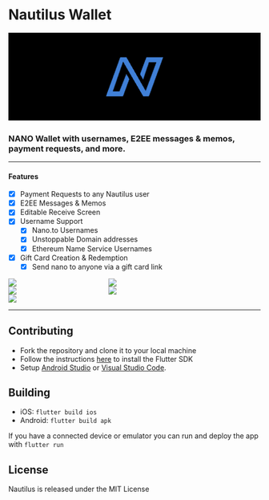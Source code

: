 # Nautilus Wallet

![Cover](/assets/banner.png)

### NANO Wallet with usernames, E2EE messages & memos, payment requests, and more.

___

#### Features
- [x] Payment Requests to any Nautilus user
- [x] E2EE Messages & Memos
- [x] Editable Receive Screen
- [x] Username Support
   - [x] Nano.to Usernames
   - [x] Unstoppable Domain addresses
   - [x] Ethereum Name Service Usernames
- [x] Gift Card Creation & Redemption
   - [x] Send nano to anyone via a gift card link

<div style="display: flex; flex-direction: row">
   <img src="/screenshots/home_demo_cards_screen.png" width="200">
   <img src="/screenshots/receive_screen.png" width="200">
</div>
<div style="display: flex; flex-direction: row">
   <img src="/screenshots/send_screen.png" width="200">
   <img src="/screenshots/settings_drawer_screen.png" width="200">
</div>
<div style="display: flex; flex-direction: row">
   <img src="/screenshots/welcome_intro_screen.png" width="200">
</div>

___

## Contributing

* Fork the repository and clone it to your local machine
* Follow the instructions [here](https://flutter.io/docs/get-started/install) to install the Flutter SDK
* Setup [Android Studio](https://flutter.io/docs/development/tools/android-studio) or [Visual Studio Code](https://flutter.io/docs/development/tools/vs-code).

## Building

* iOS: `flutter build ios`
* Android: `flutter build apk`

If you have a connected device or emulator you can run and deploy the app with `flutter run`

## License

Nautilus is released under the MIT License
